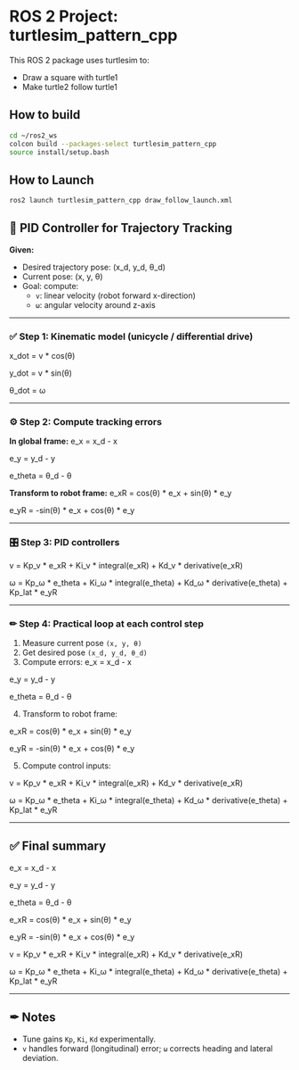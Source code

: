 # ROS 2 Project: turtlesim_pattern_cpp

This ROS 2 package uses turtlesim to:
- Draw a square with turtle1
- Make turtle2 follow turtle1

## How to build
```bash
cd ~/ros2_ws
colcon build --packages-select turtlesim_pattern_cpp
source install/setup.bash
```
## How to Launch
```bash
ros2 launch turtlesim_pattern_cpp draw_follow_launch.xml
```
## 📌 PID Controller for Trajectory Tracking

**Given:**
- Desired trajectory pose: (x_d, y_d, θ_d)
- Current pose: (x, y, θ)
- Goal: compute:
  - `v`: linear velocity (robot forward x-direction)
  - `ω`: angular velocity around z-axis

---

### ✅ Step 1: Kinematic model (unicycle / differential drive)

x_dot = v * cos(θ)

y_dot = v * sin(θ)

θ_dot = ω

---

### ⚙ Step 2: Compute tracking errors

**In global frame:**
e_x = x_d - x

e_y = y_d - y

e_theta = θ_d - θ

**Transform to robot frame:**
e_xR = cos(θ) * e_x + sin(θ) * e_y

e_yR = -sin(θ) * e_x + cos(θ) * e_y

---

### 🎛 Step 3: PID controllers

v = Kp_v * e_xR + Ki_v * integral(e_xR) + Kd_v * derivative(e_xR)

ω = Kp_ω * e_theta + Ki_ω * integral(e_theta) + Kd_ω * derivative(e_theta) + Kp_lat * e_yR

---

### ✏ Step 4: Practical loop at each control step

1. Measure current pose `(x, y, θ)`
2. Get desired pose `(x_d, y_d, θ_d)`
3. Compute errors:
e_x = x_d - x

e_y = y_d - y

e_theta = θ_d - θ

4. Transform to robot frame:

e_xR = cos(θ) * e_x + sin(θ) * e_y

e_yR = -sin(θ) * e_x + cos(θ) * e_y

5. Compute control inputs:

v = Kp_v * e_xR + Ki_v * integral(e_xR) + Kd_v * derivative(e_xR)

ω = Kp_ω * e_theta + Ki_ω * integral(e_theta) + Kd_ω * derivative(e_theta) + Kp_lat * e_yR

---

## ✅ Final summary

e_x = x_d - x

e_y = y_d - y

e_theta = θ_d - θ

e_xR = cos(θ) * e_x + sin(θ) * e_y

e_yR = -sin(θ) * e_x + cos(θ) * e_y

v = Kp_v * e_xR + Ki_v * integral(e_xR) + Kd_v * derivative(e_xR)

ω = Kp_ω * e_theta + Ki_ω * integral(e_theta) + Kd_ω * derivative(e_theta) + Kp_lat * e_yR

---

## ✒ Notes
- Tune gains `Kp`, `Ki`, `Kd` experimentally.
- `v` handles forward (longitudinal) error; `ω` corrects heading and lateral deviation.

